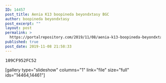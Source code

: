 ```yaml
---
ID: 14457
post_title: Aenia K13 boopineda beyondxtasy BGC
author: boopineda beyondxtasy
post_excerpt: ""
layout: post
permalink: >
  https://portalrepository.com/2019/11/08/aenia-k13-boopineda-beyondxtasy-bgc/
published: true
post_date: 2019-11-08 21:58:33
---
```

<pre>109CF952FC52</pre>
[gallery type="slideshow" columns="1" link="file" size="full" ids="14464,14461"]